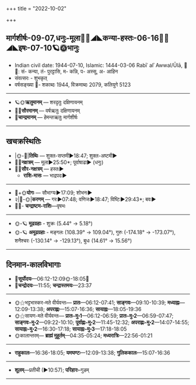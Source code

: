 +++
title = "2022-10-02"

+++
## मार्गशीर्षः-09-07,धनुः-मूला🌛🌌◢◣कन्या-हस्तः-06-16🌌🌞◢◣इषः-07-10🪐🌞भानुः
- Indian civil date: 1944-07-10, Islamic: 1444-03-06 Rabīʿ alʾ Awwal/Ūlā, 🌌🌞: सं- कन्या, तं- पुरट्टासि, म- कन्नि, प- अस्सू, अ- आहिन
- संवत्सरः - शुभकृत्
- वर्षसङ्ख्या 🌛- शकाब्दः 1944, विक्रमाब्दः 2079, कलियुगे 5123
___________________
- 🪐🌞**ऋतुमानम्** — शरदृतुः दक्षिणायनम्
- 🌌🌞**सौरमानम्** — वर्षऋतुः दक्षिणायनम्
- 🌛**चान्द्रमानम्** — हेमन्तऋतुः मार्गशीर्षः
___________________


## खचक्रस्थितिः
- |🌞-🌛|**तिथिः** — शुक्ल-सप्तमी►18:47; शुक्ल-अष्टमी►  
- 🌌🌛**नक्षत्रम्** — मूला►25:50*; पूर्वाषाढा► (धनुः)  
- 🌌🌞**सौर-नक्षत्रम्** — हस्तः►  
  - **राशि-मासः** — भाद्रपदः► 
___________________
- 🌛+🌞**योगः** — सौभाग्यः►17:09; शोभनः►  
- २|🌛-🌞|**करणम्** — गरः►07:48; वणिजः►18:47; विष्टिः►29:43*; बवः►  
- 🌌🌛- **चन्द्राष्टम-राशिः**—वृषभः  
___________________
- 🌞-🪐 **मूढग्रहाः** - शुक्रः (5.44° → 5.18°)
- 🌞-🪐 **अमूढग्रहाः** - मङ्गलः (108.39° → 109.04°), गुरुः (-174.18° → -173.07°), शनैश्चरः (-130.14° → -129.13°), बुधः (14.61° → 15.56°)
___________________


## दिनमान-कालविभागाः
- 🌅**सूर्योदयः**—06:12-12:09🌞️-18:05🌇  
- 🌛**चन्द्रोदयः**—11:55; **चन्द्रास्तमयः**—23:37  
___________________
- 🌞⚝भट्टभास्कर-मते वीर्यवन्तः— **प्रातः**—06:12-07:41; **साङ्गवः**—09:10-10:39; **मध्याह्नः**—12:09-13:38; **अपराह्णः**—15:07-16:36; **सायाह्नः**—18:05-19:36  
- 🌞⚝सायण-मते वीर्यवन्तः— **प्रातः-मु॰1**—06:12-06:59; **प्रातः-मु॰2**—06:59-07:47; **साङ्गवः-मु॰2**—09:22-10:10; **पूर्वाह्णः-मु॰2**—11:45-12:32; **अपराह्णः-मु॰2**—14:07-14:55; **सायाह्नः-मु॰2**—16:30-17:18; **सायाह्नः-मु॰3**—17:18-18:05  
- 🌞कालान्तरम्— **ब्राह्मं मुहूर्तम्**—04:35-05:24; **मध्यरात्रिः**—22:56-01:21  
___________________
- **राहुकालः**—16:36-18:05; **यमघण्टः**—12:09-13:38; **गुलिककालः**—15:07-16:36  
___________________
- **शूलम्**—प्रतीची (►10:57); **परिहारः**–गुडम्  
___________________
